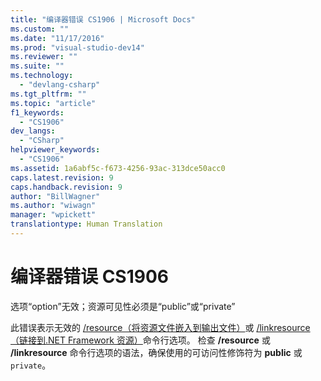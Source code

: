 ```yaml
---
title: "编译器错误 CS1906 | Microsoft Docs"
ms.custom: ""
ms.date: "11/17/2016"
ms.prod: "visual-studio-dev14"
ms.reviewer: ""
ms.suite: ""
ms.technology: 
  - "devlang-csharp"
ms.tgt_pltfrm: ""
ms.topic: "article"
f1_keywords: 
  - "CS1906"
dev_langs: 
  - "CSharp"
helpviewer_keywords: 
  - "CS1906"
ms.assetid: 1a6abf5c-f673-4256-93ac-313dce50acc0
caps.latest.revision: 9
caps.handback.revision: 9
author: "BillWagner"
ms.author: "wiwagn"
manager: "wpickett"
translationtype: Human Translation
---
```

# 编译器错误 CS1906
选项“option”无效；资源可见性必须是“public”或“private”  
  
 此错误表示无效的 [\/resource（将资源文件嵌入到输出文件）](../../csharp/language-reference/compiler-options/resource-compiler-option.md)或 [\/linkresource（链接到.NET Framework 资源）](../../csharp/language-reference/compiler-options/linkresource-compiler-option.md)命令行选项。 检查 **\/resource** 或 **\/linkresource** 命令行选项的语法，确保使用的可访问性修饰符为 **public** 或 `private`。